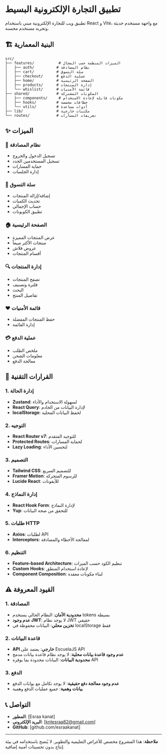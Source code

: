 # تطبيق التجارة الإلكترونية البسيط

تطبيق ويب للتجارة الإلكترونية مبني باستخدام React و Vite، مع واجهة مستخدم حديثة وتجربة مستخدم محسنة.


## 🏗 البنية المعمارية

```
src/
├── features/           # الميزات المنظمة حسب المجال
│   ├── auth/          # نظام المصادقة
│   ├── cart/          # سلة التسوق
│   ├── checkout/      # عملية الدفع
│   ├── home/          # الصفحة الرئيسية
│   ├── products/      # إدارة المنتجات
│   └── whislist/      # قائمة الأمنيات
├── shared/            # المكونات المشتركة
│   ├── components/     # مكونات قابلة لإعادة الاستخدام
│   ├── hooks/         # خطافات مخصصة
│   └── utils/         # أدوات مساعدة
├── lib/               # مكتبات خارجية
└── routes/            # تعريفات المسارات
```

## ✨ الميزات

### 🔐 نظام المصادقة
- تسجيل الدخول والخروج
- تسجيل المستخدمين الجدد
- حماية المسارات
- إدارة الجلسات

### 🛒 سلة التسوق
- إضافة/إزالة المنتجات
- تحديث الكميات
- حساب الإجمالي
- تطبيق الكوبونات

### 🏠 الصفحة الرئيسية
- عرض المنتجات المميزة
- منتجات الأكثر مبيعاً
- عروض فلاش
- أقسام المنتجات

### 🔍 إدارة المنتجات
- تصفح المنتجات
- فلترة وتصنيف
- البحث
- تفاصيل المنتج

### ❤️ قائمة الأمنيات
- حفظ المنتجات المفضلة
- إدارة القائمة

### 💳 عملية الدفع
- ملخص الطلب
- معلومات الشحن
- معالجة الدفع

## 🎯 القرارات التقنية

### 1. إدارة الحالة
- **Zustand**: لسهولة الاستخدام والأداء
- **React Query**: لإدارة البيانات من الخادم
- **localStorage**: لحفظ البيانات المحلية

### 2. التوجيه
- **React Router v7**: للتوجيه المتقدم
- **Protected Routes**: لحماية المسارات
- **Lazy Loading**: لتحسين الأداء

### 3. التصميم
- **Tailwind CSS**: للتصميم السريع
- **Framer Motion**: للرسوم المتحركة
- **Lucide React**: للأيقونات

### 4. إدارة النماذج
- **React Hook Form**: لإدارة النماذج
- **Yup**: للتحقق من صحة البيانات

### 5. طلبات HTTP
- **Axios**: لطلبات API
- **Interceptors**: لمعالجة الأخطاء والمصادقة

### 6. التنظيم
- **Feature-based Architecture**: تنظيم الكود حسب الميزات
- **Custom Hooks**: لإعادة استخدام المنطق
- **Component Composition**: لبناء مكونات معقدة

## ⚠️ القيود المعروفة

### 1. المصادقة
- **محدودية الأمان**: النظام الحالي يستخدم tokens بسيطة
- **عدم وجود JWT**: لا يوجد نظام JWT حقيقي
- **تخزين محلي**: البيانات محفوظة في localStorage فقط

### 2. قاعدة البيانات
- **API خارجي**: يعتمد على EscuelaJS API
- **عدم وجود قاعدة بيانات محلية**: لا يوجد نظام قاعدة بيانات مدمج
- **محدودية البيانات**: البيانات محدودة بما يوفره API

### 3. الدفع
- **عدم وجود معالجة دفع حقيقية**: لا يوجد تكامل مع بوابات الدفع
- **بيانات وهمية**: جميع عمليات الدفع وهمية



## 📞 التواصل

- **المطور**: [Esraa kanat]
- **البريد الإلكتروني**: [kntesraa82@gmail.com]
- **GitHub**: [github.com/esraakanat]

---

**ملاحظة**: هذا المشروع مخصص للأغراض التعليمية والتطوير. لا يُنصح باستخدامه في بيئة إنتاج بدون تحسينات أمنية إضافية.
